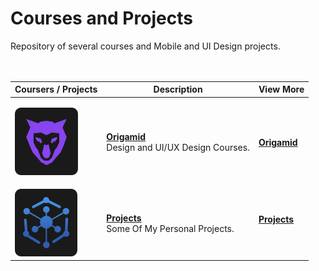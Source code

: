 # <b>Courses and Projects</b>
Repository of several courses and Mobile and UI Design projects.
<br><br><br>

<table>
  <thead>
    <tr>
      <th>Coursers / Projects</th>
      <th>Description</th>
      <th>View More</th>
    </tr>
  </thead>

  <tbody>
    <tr>
      <td>


![Origamid](./img/origamid.svg)
      </td>
      <td>
        <b>[Origamid](https://https://github.com/LeonardoCCipriano/courses/tree/main/origamid)</b><br>
        Design and UI/UX Design Courses.
      </td>
      <td>
        <b>[Origamid](https://github.com/LeonardoCCipriano/courses/origamid)</b><br>
      </td>
    </tr>
    <tr>
      <td>
![Projects](./img/Projects.svg)
      </td>
      <td>
        <b>[Projects](https://github.com/LeonardoCCipriano/courses/tree/main/origamid)</b><br>
        Some Of My Personal Projects.
      </td>
      <td>
        <b>[Projects](https://github.com/LeonardoCCipriano/courses/tree/main/projecs)</b><br>
</table>
    
<br><br><br>
